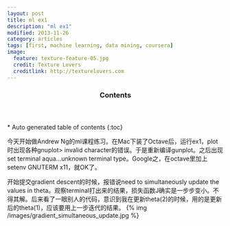 ```yaml
---
layout: post
title: ml ex1 
description: "ml ex1"
modified: 2013-11-26
category: articles
tags: [first, machine learning, data mining, coursera]
image:
  feature: texture-feature-05.jpg
  credit: Texture Lovers
  creditlink: http://texturelovers.com
---
```


<section id="table-of-contents" class="toc">
  <header>
    <h3>Contents</h3>
  </header>
<div id="drawer" markdown="1">
*  Auto generated table of contents
{:toc}
</div>
</section><!-- /#table-of-contents -->


今天开始做Andrew Ng的ml课程练习。在Mac下装了Octave后，运行ex1，plot时出现各种gnuplot> invalid character的错误。于是重新编译gunplot。之后出现set terminal aqua...unknown terminal type。Google之，在octave里加上setenv GNUTERM x11，就OK了。

开始提交gradient descent的时候，报错说need to simultaneously update the values in theta。观察terminal打出来的结果，损失函数J确实是一步步变小。不得其解。后来看了一眼别人的代码，意识到我在更新theta(2)的时候，用的是更新后的theta(1)，应该要用上一步迭代的结果。
{% img /images/gradient_simultaneous_update.jpg %}
